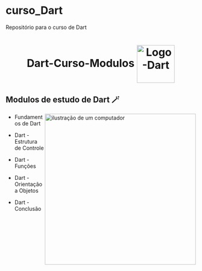 # curso_Dart
 Repositório para o curso de Dart
 <h1  align="center">
 Dart-Curso-Modulos 
   <img align="center" alt="Logo-Dart" height="100" width="100" src="https://cdn.jsdelivr.net/gh/devicons/devicon@latest/icons/dart/dart-original.svg" />
</h1>  


<h2 align="left">Modulos de estudo de Dart 🪄</h2>  

<p>
 

           
 <img src="https://encurtador.com.br/kpzVY" alt="ilustração de um computador" min-width="400px" max-width="400px" width="400px" align="right">
 
  - Fundamentos de Dart

  - Dart - Estrutura de Controle

  - Dart - Funções

  - Dart - Orientação a Objetos

  - Dart - Conclusão
</p>

